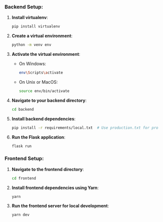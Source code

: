### Backend Setup:

1. **Install virtualenv**:
   ```bash
   pip install virtualenv
   ```

2. **Create a virtual environment**:
   ```bash
   python -m venv env
   ```

3. **Activate the virtual environment**:
   - On Windows:
     ```bash
     env\Scripts\activate
     ```
   - On Unix or MacOS:
     ```bash
     source env/bin/activate
     ```

4. **Navigate to your backend directory**:
   ```bash
   cd backend
   ```

5. **Install backend dependencies**:
   ```bash
   pip install -r requirements/local.txt  # Use production.txt for production mode
   ```

6. **Run the Flask application**:
   ```bash
   flask run
   ```

### Frontend Setup:

1. **Navigate to the frontend directory**:
   ```bash
   cd frontend
   ```

2. **Install frontend dependencies using Yarn**:
   ```bash
   yarn
   ```

3. **Run the frontend server for local development**:
   ```bash
   yarn dev
   ```